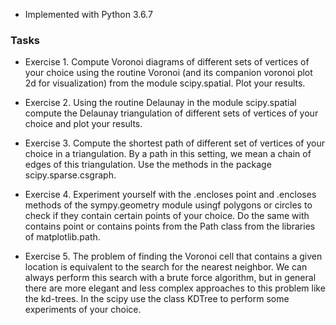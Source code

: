* Implemented with Python 3.6.7

###  Tasks
* Exercise 1. Compute Voronoi diagrams of different sets of vertices of your choice using
the routine Voronoi (and its companion voronoi plot 2d for visualization) from the module
scipy.spatial. Plot your results.

* Exercise 2. Using the routine Delaunay in the module scipy.spatial compute the Delaunay
triangulation of different sets of vertices of your choice and plot your results.

* Exercise 3. Compute the shortest path of different set of vertices of your choice in a triangulation.
By a path in this setting, we mean a chain of edges of this triangulation. Use the
methods in the package scipy.sparse.csgraph.

* Exercise 4. Experiment yourself with the .encloses point and .encloses methods of the
sympy.geometry module usingf polygons or circles to check if they contain certain points of
your choice. Do the same with contains point or contains points from the Path class from the
libraries of matplotlib.path.

* Exercise 5. The problem of finding the Voronoi cell that contains a given location is
equivalent to the search for the nearest neighbor. We can always perform this search with a
brute force algorithm, but in general there are more elegant and less complex approaches to
this problem like the kd-trees. In the scipy use the class KDTree to perform some experiments
of your choice.
